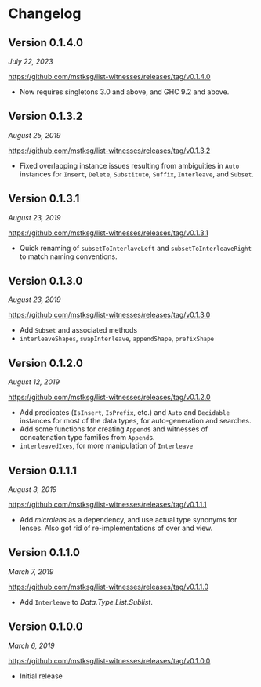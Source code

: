 Changelog
=========

Version 0.1.4.0
---------------

*July 22, 2023*

<https://github.com/mstksg/list-witnesses/releases/tag/v0.1.4.0>

*   Now requires singletons 3.0 and above, and GHC 9.2 and above.

Version 0.1.3.2
---------------

*August 25, 2019*

<https://github.com/mstksg/list-witnesses/releases/tag/v0.1.3.2>

*   Fixed overlapping instance issues resulting from ambiguities in `Auto`
    instances for `Insert`, `Delete`, `Substitute`, `Suffix`, `Interleave`, and
    `Subset`.

Version 0.1.3.1
---------------

*August 23, 2019*

<https://github.com/mstksg/list-witnesses/releases/tag/v0.1.3.1>

*   Quick renaming of `subsetToInterlaveLeft` and `subsetToInterleaveRight` to
    match naming conventions.

Version 0.1.3.0
---------------

*August 23, 2019*

<https://github.com/mstksg/list-witnesses/releases/tag/v0.1.3.0>

*   Add `Subset` and associated methods
*   `interleaveShapes`, `swapInterleave`, `appendShape`, `prefixShape`

Version 0.1.2.0
---------------

*August 12, 2019*

<https://github.com/mstksg/list-witnesses/releases/tag/v0.1.2.0>

*   Add predicates (`IsInsert`, `IsPrefix`, etc.) and `Auto` and `Decidable`
    instances for most of the data types, for auto-generation and searches.
*   Add some functions for creating `Append`s and witnesses of concatenation
    type families from `Append`s.
*   `interleavedIxes`, for more manipulation of `Interleave`

Version 0.1.1.1
---------------

*August 3, 2019*

<https://github.com/mstksg/list-witnesses/releases/tag/v0.1.1.1>

*   Add *microlens* as a dependency, and use actual type synonyms for lenses.
    Also got rid of re-implementations of over and view.

Version 0.1.1.0
---------------

*March 7, 2019*

<https://github.com/mstksg/list-witnesses/releases/tag/v0.1.1.0>

*   Add `Interleave` to *Data.Type.List.Sublist*.

Version 0.1.0.0
---------------

*March 6, 2019*

<https://github.com/mstksg/list-witnesses/releases/tag/v0.1.0.0>

*   Initial release

